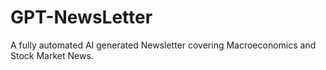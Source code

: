 # GPT-NewsLetter
A fully automated AI generated Newsletter covering Macroeconomics and Stock Market News.

